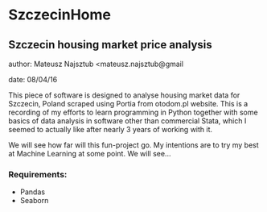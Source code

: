 # SzczecinHome
## Szczecin housing market price analysis

author: Mateusz Najsztub <mateusz.najsztub@gmail

date: 08/04/16

This piece of software is designed to analyse housing market data for Szczecin, Poland scraped using Portia from otodom.pl website. This is a recording of my efforts to learn programming in Python together with some basics of data analysis in software other than commercial Stata, which I seemed to actually like after nearly 3 years of working with it.

We will see how far will this fun-project go. My intentions are to try my best at Machine Learning at some point. We will see...


### Requirements:
* Pandas
* Seaborn